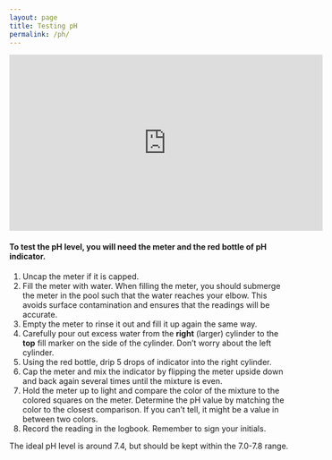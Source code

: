 ```yaml
---
layout: page
title: Testing pH
permalink: /ph/
---
```


<iframe width="560" height="315" src="https://www.youtube.com/embed/qiShiSfzh1s" frameborder="0" allowfullscreen></iframe>

#### To test the pH level, you will need the **meter** and the **red bottle** of pH indicator.

1. Uncap the meter if it is capped.
2. Fill the meter with water. When filling the meter,
you should submerge the meter in the pool such that the water reaches your elbow.
This avoids surface contamination and ensures that the readings will be accurate.
3. Empty the meter to rinse it out and fill it up again the same way.
4. Carefully pour out excess water from the **right** (larger) cylinder to the
**top** fill marker on the side of the cylinder. Don’t worry about the left cylinder.
5. Using the red bottle, drip 5 drops of indicator into the right cylinder.
6. Cap the meter and mix the indicator by flipping the meter upside down
and back again several times until the mixture is even.
7. Hold the meter up to light and compare the color of the mixture to the
colored squares on the meter. Determine the pH value by matching the color to the closest
comparison. If you can’t tell, it might be a value in between two colors.
8. Record the reading in the logbook. Remember to sign your initials.

The ideal pH level is around 7.4, but should be kept within the 7.0-7.8 range.